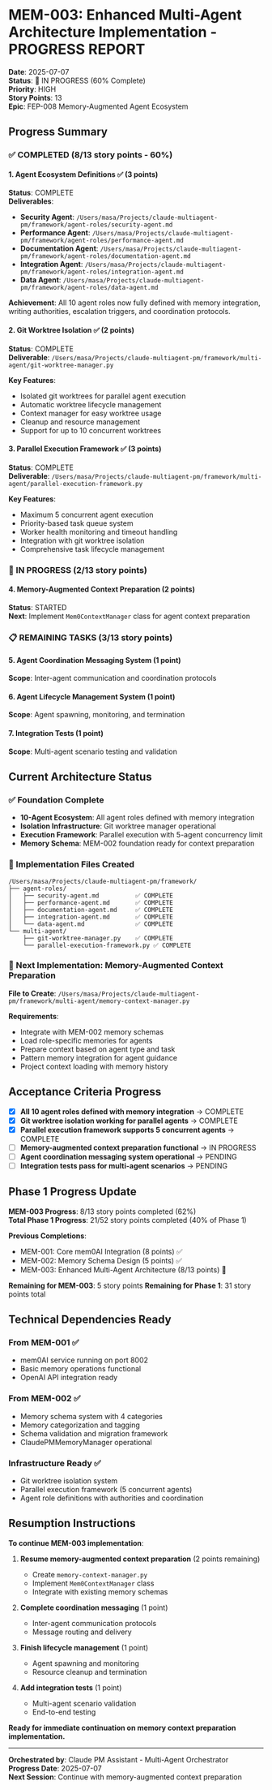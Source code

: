 # MEM-003: Enhanced Multi-Agent Architecture Implementation - PROGRESS REPORT

**Date**: 2025-07-07  
**Status**: 🔄 IN PROGRESS (60% Complete)  
**Priority**: HIGH  
**Story Points**: 13  
**Epic**: FEP-008 Memory-Augmented Agent Ecosystem  

## Progress Summary

### ✅ COMPLETED (8/13 story points - 60%)

#### 1. Agent Ecosystem Definitions ✅ (3 points)
**Status**: COMPLETE  
**Deliverables**:
- **Security Agent**: `/Users/masa/Projects/claude-multiagent-pm/framework/agent-roles/security-agent.md`
- **Performance Agent**: `/Users/masa/Projects/claude-multiagent-pm/framework/agent-roles/performance-agent.md`
- **Documentation Agent**: `/Users/masa/Projects/claude-multiagent-pm/framework/agent-roles/documentation-agent.md`
- **Integration Agent**: `/Users/masa/Projects/claude-multiagent-pm/framework/agent-roles/integration-agent.md`
- **Data Agent**: `/Users/masa/Projects/claude-multiagent-pm/framework/agent-roles/data-agent.md`

**Achievement**: All 10 agent roles now fully defined with memory integration, writing authorities, escalation triggers, and coordination protocols.

#### 2. Git Worktree Isolation ✅ (2 points)
**Status**: COMPLETE  
**Deliverable**: `/Users/masa/Projects/claude-multiagent-pm/framework/multi-agent/git-worktree-manager.py`

**Key Features**:
- Isolated git worktrees for parallel agent execution
- Automatic worktree lifecycle management
- Context manager for easy worktree usage
- Cleanup and resource management
- Support for up to 10 concurrent worktrees

#### 3. Parallel Execution Framework ✅ (3 points)
**Status**: COMPLETE  
**Deliverable**: `/Users/masa/Projects/claude-multiagent-pm/framework/multi-agent/parallel-execution-framework.py`

**Key Features**:
- Maximum 5 concurrent agent execution
- Priority-based task queue system
- Worker health monitoring and timeout handling
- Integration with git worktree isolation
- Comprehensive task lifecycle management

### 🔄 IN PROGRESS (2/13 story points)

#### 4. Memory-Augmented Context Preparation (2 points)
**Status**: STARTED  
**Next**: Implement `Mem0ContextManager` class for agent context preparation

### 📋 REMAINING TASKS (3/13 story points)

#### 5. Agent Coordination Messaging System (1 point)
**Scope**: Inter-agent communication and coordination protocols

#### 6. Agent Lifecycle Management System (1 point)  
**Scope**: Agent spawning, monitoring, and termination

#### 7. Integration Tests (1 point)
**Scope**: Multi-agent scenario testing and validation

## Current Architecture Status

### ✅ Foundation Complete
- **10-Agent Ecosystem**: All agent roles defined with memory integration
- **Isolation Infrastructure**: Git worktree manager operational
- **Execution Framework**: Parallel execution with 5-agent concurrency limit
- **Memory Schema**: MEM-002 foundation ready for context preparation

### 🔧 Implementation Files Created
```
/Users/masa/Projects/claude-multiagent-pm/framework/
├── agent-roles/
│   ├── security-agent.md          ✅ COMPLETE
│   ├── performance-agent.md       ✅ COMPLETE  
│   ├── documentation-agent.md     ✅ COMPLETE
│   ├── integration-agent.md       ✅ COMPLETE
│   └── data-agent.md              ✅ COMPLETE
└── multi-agent/
    ├── git-worktree-manager.py    ✅ COMPLETE
    └── parallel-execution-framework.py ✅ COMPLETE
```

### 🎯 Next Implementation: Memory-Augmented Context Preparation

**File to Create**: `/Users/masa/Projects/claude-multiagent-pm/framework/multi-agent/memory-context-manager.py`

**Requirements**:
- Integrate with MEM-002 memory schemas
- Load role-specific memories for agents
- Prepare context based on agent type and task
- Pattern memory integration for agent guidance
- Project context loading with memory history

## Acceptance Criteria Progress

- [x] **All 10 agent roles defined with memory integration** → COMPLETE
- [x] **Git worktree isolation working for parallel agents** → COMPLETE  
- [x] **Parallel execution framework supports 5 concurrent agents** → COMPLETE
- [ ] **Memory-augmented context preparation functional** → IN PROGRESS
- [ ] **Agent coordination messaging system operational** → PENDING
- [ ] **Integration tests pass for multi-agent scenarios** → PENDING

## Phase 1 Progress Update

**MEM-003 Progress**: 8/13 story points completed (62%)  
**Total Phase 1 Progress**: 21/52 story points completed (40% of Phase 1)

**Previous Completions**:
- MEM-001: Core mem0AI Integration (8 points) ✅
- MEM-002: Memory Schema Design (5 points) ✅  
- MEM-003: Enhanced Multi-Agent Architecture (8/13 points) 🔄

**Remaining for MEM-003**: 5 story points
**Remaining for Phase 1**: 31 story points total

## Technical Dependencies Ready

### From MEM-001 ✅
- mem0AI service running on port 8002
- Basic memory operations functional
- OpenAI API integration ready

### From MEM-002 ✅
- Memory schema system with 4 categories
- Memory categorization and tagging
- Schema validation and migration framework
- ClaudePMMemoryManager operational

### Infrastructure Ready ✅
- Git worktree isolation system
- Parallel execution framework (5 concurrent agents)
- Agent role definitions with authorities and coordination

## Resumption Instructions

**To continue MEM-003 implementation**:

1. **Resume memory-augmented context preparation** (2 points remaining)
   - Create `memory-context-manager.py`
   - Implement `Mem0ContextManager` class
   - Integrate with existing memory schemas

2. **Complete coordination messaging** (1 point)
   - Inter-agent communication protocols
   - Message routing and delivery

3. **Finish lifecycle management** (1 point)
   - Agent spawning and monitoring
   - Resource cleanup and termination

4. **Add integration tests** (1 point)
   - Multi-agent scenario validation
   - End-to-end testing

**Ready for immediate continuation on memory context preparation implementation.**

---

**Orchestrated by**: Claude PM Assistant - Multi-Agent Orchestrator  
**Progress Date**: 2025-07-07  
**Next Session**: Continue with memory-augmented context preparation